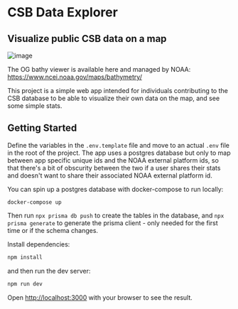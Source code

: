 # CSB Data Explorer
## Visualize public CSB data on a map
![image](https://github.com/user-attachments/assets/1cfea6b9-5cef-4204-9467-79838d7a273e)


The OG bathy viewer is available here and managed by NOAA: https://www.ncei.noaa.gov/maps/bathymetry/

This project is a simple web app intended for individuals contributing to the
CSB database to be able to visualize their own data on the map, and see some
simple stats.

## Getting Started

Define the variables in the `.env.template` file and move to an actual `.env`
file in the root of the project. The app uses a postgres database but only to
map between app specific unique ids and the NOAA external platform ids, so that
there's a bit of obscurity between the two if a user shares their stats and
doesn't want to share their associated NOAA external platform id.

You can spin up a postgres database with docker-compose to run locally:
```
docker-compose up
```

Then run `npx prisma db push` to create the tables in the database, and `npx prisma generate` to generate the prisma client - only needed for the first time
or if the schema changes.

Install dependencies:
```bash
npm install
```
and then run the dev server:

```bash
npm run dev
```
Open [http://localhost:3000](http://localhost:3000) with your browser to see the result.
